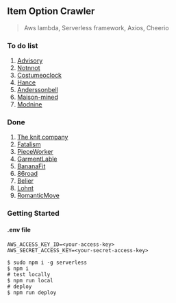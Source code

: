 ## Item Option Crawler

> Aws lambda, Serverless framework, Axios, Cheerio

### To do list

1. [Advisory](http://advisory.co.kr/)
2. [Notnnot](http://notnnot.com/)
3. [Costumeoclock](http://costumeoclock.com/)
4. [Hance](https://hance.kr/)
5. [Anderssonbell](http://en.anderssonbell.com/)
6. [Maison-mined](http://maison-mined.com/)
7. [Modnine](http://modnine.com/)

### Done

1. [The knit company](https://theknitcompany.com/)
2. [Fatalism](http://fatalism.co.kr/)
3. [PieceWorker](https://piece-worker.com/)
4. [GarmentLable](https://garment-lable.com/)
5. [BananaFit](http://bananafit.co.kr/)
6. [86road](http://86road.co.kr/)
7. [Belier](https://www.belier.co.kr/)
8. [Lohnt](https://lohnt.co.kr/)
9. [RomanticMove](https://romanticmove.com/)


### Getting Started


#### .env file

```
AWS_ACCESS_KEY_ID=<your-access-key>
AWS_SECRET_ACCESS_KEY=<your-secret-access-key>
```

```shell script
$ sudo npm i -g serverless
$ npm i
# test locally
$ npm run local
# deploy
$ npm run deploy
```
